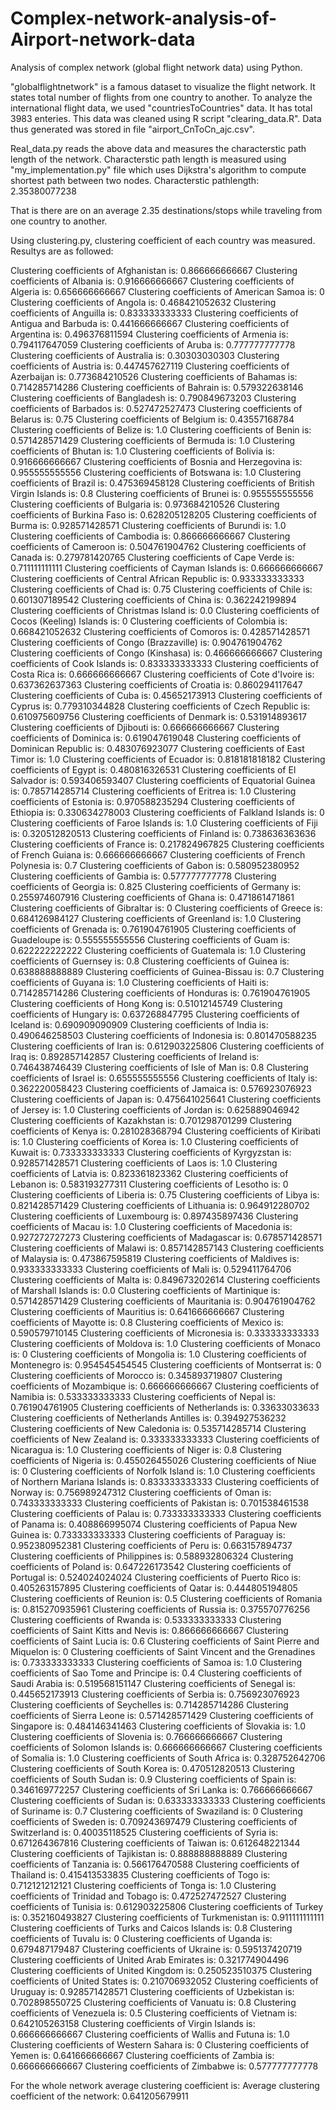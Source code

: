 Complex-network-analysis-of-Airport-network-data
================================================

Analysis of complex network (global flight network data) using Python. 

"globalflightnetwork" is a famous dataset to visualize the flight network. It states total number of flights from one country to another.
To analyze the international flight data, we used "countriesToCountries" data. It has total 3983 enteries. This data was cleaned using R script "clearing_data.R". Data thus generated was stored in file "airport_CnToCn_ajc.csv".

Real_data.py reads the above data and measures the characterstic path length of the network. Characterstic path length is measured using "my_implementation.py" file which uses Dijkstra's algorithm to compute shortest path between two nodes. 
Characterstic pathlength: 2.35380077238 

That is there are on an average 2.35 destinations/stops while traveling from one country to another.

Using clustering.py, clustering coefficient of each country was measured. Resultys are as followed:

Clustering coefficients of Afghanistan is:  0.866666666667 
Clustering coefficients of Albania is:  0.916666666667 
Clustering coefficients of Algeria is:  0.656666666667 
Clustering coefficients of American Samoa is:  0 
Clustering coefficients of Angola is:  0.468421052632 
Clustering coefficients of Anguilla is:  0.833333333333 
Clustering coefficients of Antigua and Barbuda is:  0.441666666667 
Clustering coefficients of Argentina is:  0.496376811594 
Clustering coefficients of Armenia is:  0.794117647059 
Clustering coefficients of Aruba is:  0.777777777778 
Clustering coefficients of Australia is:  0.30303030303 
Clustering coefficients of Austria is:  0.447457627119 
Clustering coefficients of Azerbaijan is:  0.773684210526 
Clustering coefficients of Bahamas is:  0.714285714286 
Clustering coefficients of Bahrain is:  0.579322638146 
Clustering coefficients of Bangladesh is:  0.790849673203 
Clustering coefficients of Barbados is:  0.527472527473 
Clustering coefficients of Belarus is:  0.75 
Clustering coefficients of Belgium is:  0.43557168784 
Clustering coefficients of Belize is:  1.0 
Clustering coefficients of Benin is:  0.571428571429 
Clustering coefficients of Bermuda is:  1.0 
Clustering coefficients of Bhutan is:  1.0 
Clustering coefficients of Bolivia is:  0.916666666667 
Clustering coefficients of Bosnia and Herzegovina is:  0.955555555556 
Clustering coefficients of Botswana is:  1.0 
Clustering coefficients of Brazil is:  0.475369458128 
Clustering coefficients of British Virgin Islands is:  0.8 
Clustering coefficients of Brunei is:  0.955555555556 
Clustering coefficients of Bulgaria is:  0.973684210526 
Clustering coefficients of Burkina Faso is:  0.628205128205 
Clustering coefficients of Burma is:  0.928571428571 
Clustering coefficients of Burundi is:  1.0 
Clustering coefficients of Cambodia is:  0.866666666667 
Clustering coefficients of Cameroon is:  0.504761904762 
Clustering coefficients of Canada is:  0.279781420765 
Clustering coefficients of Cape Verde is:  0.711111111111 
Clustering coefficients of Cayman Islands is:  0.666666666667 
Clustering coefficients of Central African Republic is:  0.933333333333 
Clustering coefficients of Chad is:  0.75 
Clustering coefficients of Chile is:  0.601307189542 
Clustering coefficients of China is:  0.362242199894 
Clustering coefficients of Christmas Island is:  0.0 
Clustering coefficients of Cocos (Keeling) Islands is:  0 
Clustering coefficients of Colombia is:  0.668421052632 
Clustering coefficients of Comoros is:  0.428571428571 
Clustering coefficients of Congo (Brazzaville) is:  0.904761904762 
Clustering coefficients of Congo (Kinshasa) is:  0.466666666667 
Clustering coefficients of Cook Islands is:  0.833333333333 
Clustering coefficients of Costa Rica is:  0.666666666667 
Clustering coefficients of Cote d'Ivoire is:  0.637362637363 
Clustering coefficients of Croatia is:  0.860294117647 
Clustering coefficients of Cuba is:  0.45652173913 
Clustering coefficients of Cyprus is:  0.779310344828 
Clustering coefficients of Czech Republic is:  0.610975609756 
Clustering coefficients of Denmark is:  0.531914893617 
Clustering coefficients of Djibouti is:  0.666666666667 
Clustering coefficients of Dominica is:  0.619047619048 
Clustering coefficients of Dominican Republic is:  0.483076923077 
Clustering coefficients of East Timor is:  1.0 
Clustering coefficients of Ecuador is:  0.818181818182 
Clustering coefficients of Egypt is:  0.480816326531 
Clustering coefficients of El Salvador is:  0.593406593407 
Clustering coefficients of Equatorial Guinea is:  0.785714285714 
Clustering coefficients of Eritrea is:  1.0 
Clustering coefficients of Estonia is:  0.970588235294 
Clustering coefficients of Ethiopia is:  0.330634278003 
Clustering coefficients of Falkland Islands is:  0 
Clustering coefficients of Faroe Islands is:  1.0 
Clustering coefficients of Fiji is:  0.320512820513 
Clustering coefficients of Finland is:  0.738636363636 
Clustering coefficients of France is:  0.217824967825 
Clustering coefficients of French Guiana is:  0.666666666667 
Clustering coefficients of French Polynesia is:  0.7 
Clustering coefficients of Gabon is:  0.580952380952 
Clustering coefficients of Gambia is:  0.577777777778 
Clustering coefficients of Georgia is:  0.825 
Clustering coefficients of Germany is:  0.255974607916 
Clustering coefficients of Ghana is:  0.471861471861 
Clustering coefficients of Gibraltar is:  0 
Clustering coefficients of Greece is:  0.684126984127 
Clustering coefficients of Greenland is:  1.0 
Clustering coefficients of Grenada is:  0.761904761905 
Clustering coefficients of Guadeloupe is:  0.555555555556 
Clustering coefficients of Guam is:  0.622222222222 
Clustering coefficients of Guatemala is:  1.0 
Clustering coefficients of Guernsey is:  0.8 
Clustering coefficients of Guinea is:  0.638888888889 
Clustering coefficients of Guinea-Bissau is:  0.7 
Clustering coefficients of Guyana is:  1.0 
Clustering coefficients of Haiti is:  0.714285714286 
Clustering coefficients of Honduras is:  0.761904761905 
Clustering coefficients of Hong Kong is:  0.51012145749 
Clustering coefficients of Hungary is:  0.637268847795 
Clustering coefficients of Iceland is:  0.690909090909 
Clustering coefficients of India is:  0.490646258503 
Clustering coefficients of Indonesia is:  0.801470588235 
Clustering coefficients of Iran is:  0.612903225806 
Clustering coefficients of Iraq is:  0.892857142857 
Clustering coefficients of Ireland is:  0.746438746439 
Clustering coefficients of Isle of Man is:  0.8 
Clustering coefficients of Israel is:  0.655555555556 
Clustering coefficients of Italy is:  0.362220058423 
Clustering coefficients of Jamaica is:  0.576923076923 
Clustering coefficients of Japan is:  0.475641025641 
Clustering coefficients of Jersey is:  1.0 
Clustering coefficients of Jordan is:  0.625889046942 
Clustering coefficients of Kazakhstan is:  0.701298701299 
Clustering coefficients of Kenya is:  0.281028368794 
Clustering coefficients of Kiribati is:  1.0 
Clustering coefficients of Korea is:  1.0 
Clustering coefficients of Kuwait is:  0.733333333333 
Clustering coefficients of Kyrgyzstan is:  0.928571428571 
Clustering coefficients of Laos is:  1.0 
Clustering coefficients of Latvia is:  0.823361823362 
Clustering coefficients of Lebanon is:  0.583193277311 
Clustering coefficients of Lesotho is:  0 
Clustering coefficients of Liberia is:  0.75 
Clustering coefficients of Libya is:  0.821428571429 
Clustering coefficients of Lithuania is:  0.964912280702 
Clustering coefficients of Luxembourg is:  0.897435897436 
Clustering coefficients of Macau is:  1.0 
Clustering coefficients of Macedonia is:  0.927272727273 
Clustering coefficients of Madagascar is:  0.678571428571 
Clustering coefficients of Malawi is:  0.857142857143 
Clustering coefficients of Malaysia is:  0.473867595819 
Clustering coefficients of Maldives is:  0.933333333333 
Clustering coefficients of Mali is:  0.529411764706 
Clustering coefficients of Malta is:  0.849673202614 
Clustering coefficients of Marshall Islands is:  0.0 
Clustering coefficients of Martinique is:  0.571428571429 
Clustering coefficients of Mauritania is:  0.904761904762 
Clustering coefficients of Mauritius is:  0.641666666667 
Clustering coefficients of Mayotte is:  0.8 
Clustering coefficients of Mexico is:  0.590579710145 
Clustering coefficients of Micronesia is:  0.333333333333 
Clustering coefficients of Moldova is:  1.0 
Clustering coefficients of Monaco is:  0 
Clustering coefficients of Mongolia is:  1.0 
Clustering coefficients of Montenegro is:  0.954545454545 
Clustering coefficients of Montserrat is:  0 
Clustering coefficients of Morocco is:  0.345893719807 
Clustering coefficients of Mozambique is:  0.666666666667 
Clustering coefficients of Namibia is:  0.533333333333 
Clustering coefficients of Nepal is:  0.761904761905 
Clustering coefficients of Netherlands is:  0.33633033633 
Clustering coefficients of Netherlands Antilles is:  0.394927536232 
Clustering coefficients of New Caledonia is:  0.535714285714 
Clustering coefficients of New Zealand is:  0.333333333333 
Clustering coefficients of Nicaragua is:  1.0 
Clustering coefficients of Niger is:  0.8 
Clustering coefficients of Nigeria is:  0.455026455026 
Clustering coefficients of Niue is:  0 
Clustering coefficients of Norfolk Island is:  1.0 
Clustering coefficients of Northern Mariana Islands is:  0.833333333333 
Clustering coefficients of Norway is:  0.756989247312 
Clustering coefficients of Oman is:  0.743333333333 
Clustering coefficients of Pakistan is:  0.701538461538 
Clustering coefficients of Palau is:  0.733333333333 
Clustering coefficients of Panama is:  0.408866995074 
Clustering coefficients of Papua New Guinea is:  0.733333333333 
Clustering coefficients of Paraguay is:  0.952380952381 
Clustering coefficients of Peru is:  0.663157894737 
Clustering coefficients of Philippines is:  0.588932806324 
Clustering coefficients of Poland is:  0.647226173542 
Clustering coefficients of Portugal is:  0.524024024024 
Clustering coefficients of Puerto Rico is:  0.405263157895 
Clustering coefficients of Qatar is:  0.444805194805 
Clustering coefficients of Reunion is:  0.5 
Clustering coefficients of Romania is:  0.815270935961 
Clustering coefficients of Russia is:  0.375570776256 
Clustering coefficients of Rwanda is:  0.533333333333 
Clustering coefficients of Saint Kitts and Nevis is:  0.866666666667 
Clustering coefficients of Saint Lucia is:  0.6 
Clustering coefficients of Saint Pierre and Miquelon is:  0 
Clustering coefficients of Saint Vincent and the Grenadines is:  0.733333333333 
Clustering coefficients of Samoa is:  1.0 
Clustering coefficients of Sao Tome and Principe is:  0.4 
Clustering coefficients of Saudi Arabia is:  0.519568151147 
Clustering coefficients of Senegal is:  0.445652173913 
Clustering coefficients of Serbia is:  0.756923076923 
Clustering coefficients of Seychelles is:  0.714285714286 
Clustering coefficients of Sierra Leone is:  0.571428571429 
Clustering coefficients of Singapore is:  0.484146341463 
Clustering coefficients of Slovakia is:  1.0 
Clustering coefficients of Slovenia is:  0.766666666667 
Clustering coefficients of Solomon Islands is:  0.666666666667 
Clustering coefficients of Somalia is:  1.0 
Clustering coefficients of South Africa is:  0.328752642706 
Clustering coefficients of South Korea is:  0.470512820513 
Clustering coefficients of South Sudan is:  0.9 
Clustering coefficients of Spain is:  0.346169772257 
Clustering coefficients of Sri Lanka is:  0.766666666667 
Clustering coefficients of Sudan is:  0.633333333333 
Clustering coefficients of Suriname is:  0.7 
Clustering coefficients of Swaziland is:  0 
Clustering coefficients of Sweden is:  0.709243697479 
Clustering coefficients of Switzerland is:  0.40035118525 
Clustering coefficients of Syria is:  0.671264367816 
Clustering coefficients of Taiwan is:  0.612648221344 
Clustering coefficients of Tajikistan is:  0.888888888889 
Clustering coefficients of Tanzania is:  0.566176470588 
Clustering coefficients of Thailand is:  0.415413533835 
Clustering coefficients of Togo is:  0.712121212121 
Clustering coefficients of Tonga is:  1.0 
Clustering coefficients of Trinidad and Tobago is:  0.472527472527 
Clustering coefficients of Tunisia is:  0.612903225806 
Clustering coefficients of Turkey is:  0.352160493827 
Clustering coefficients of Turkmenistan is:  0.911111111111 
Clustering coefficients of Turks and Caicos Islands is:  0.8 
Clustering coefficients of Tuvalu is:  0 
Clustering coefficients of Uganda is:  0.679487179487 
Clustering coefficients of Ukraine is:  0.595137420719 
Clustering coefficients of United Arab Emirates is:  0.321774904496 
Clustering coefficients of United Kingdom is:  0.250523510375 
Clustering coefficients of United States is:  0.210706932052 
Clustering coefficients of Uruguay is:  0.928571428571 
Clustering coefficients of Uzbekistan is:  0.702898550725 
Clustering coefficients of Vanuatu is:  0.8 
Clustering coefficients of Venezuela is:  0.5 
Clustering coefficients of Vietnam is:  0.642105263158 
Clustering coefficients of Virgin Islands is:  0.666666666667 
Clustering coefficients of Wallis and Futuna is:  1.0 
Clustering coefficients of Western Sahara is:  0 
Clustering coefficients of Yemen is:  0.641666666667 
Clustering coefficients of Zambia is:  0.666666666667 
Clustering coefficients of Zimbabwe is:  0.577777777778 


For the whole network average clustering coefficient is:
Average clustering coefficient of the network: 0.641205679911 
